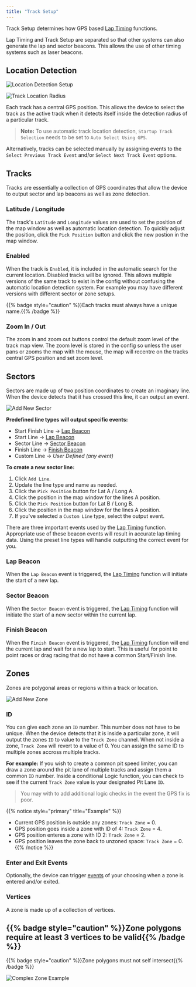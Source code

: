 ```yaml
---
title: "Track Setup"
---
```


Track Setup determines how GPS based [Lap Timing](./lap-timing.md) functions.

Lap Timing and Track Setup are separated so that other systems can also generate the lap and sector beacons. This allows the use of other timing systems such as laser beacons.

## Location Detection
![Location Detection Setup](../../../img/track-setup/location_detect.png)

![Track Location Radius](../../../img/track-setup/location_radius.png)

Each track has a central GPS position. This allows the device to select the track as the active track when it detects itself inside the detection radius of a particular track.
> **Note:** To use automatic track location detection, `Startup Track Selection` needs to be set to `Auto Select Using GPS`.

Alternatively, tracks can be selected manually by assigning events to the `Select Previous Track Event` and/or `Select Next Track Event` options.

## Tracks
Tracks are essentially a collection of GPS coordinates that allow the device to output sector and lap beacons as well as zone detection.

### Latitude / Longitude
The track's `Latitude` and `Longitude` values are used to set the position of the map window as well as automatic location detection.
To quickly adjust the position, click the `Pick Position` button and click the new postion in the map window.

### Enabled
When the track is `Enabled`, it is included in the automatic search for the current location. Disabled tracks will be ignored. This allows multiple versions of the same track to exist in the config without confusing the automatic location detection system. For example you may have different versions with different sector or zone setups.

{{% badge style="caution" %}}Each tracks must always have a unique name.{{% /badge %}}

### Zoom In / Out
The zoom in and zoom out buttons control the default zoom level of the track map view. The zoom level is stored in the config so unless the user pans or zooms the map with the mouse, the map will recentre on the tracks central GPS position and set zoom level.

## Sectors
Sectors are made up of two position coordinates to create an imaginary line. When the device detects that it has crossed this line, it can output an event.

 ![Add New Sector](../../../img/track-setup/add_sector.gif)

**Predefined line types will output specific events:**
 - Start Finish Line → [Lap Beacon](#lap-beacon)
 - Start Line → [Lap Beacon](#lap-beacon)
 - Sector Line → [Sector Beacon](#sector-beacon)
 - Finish Line → [Finish Beacon](#finish-beacon)
 - Custom Line → *User Defined (any event)*

**To create a new sector line:**
 1. Click `Add Line`. 
 2. Update the line type and name as needed.
 3. Click the `Pick Position` button for Lat A / Long A.
 4. Click the position in the map window for the lines A position.
 5. Click the `Pick Position` button for Lat B / Long B.
 6. Click the position in the map window for the lines A position.
 7. If you've selected a `Custom Line` type, select the output event.

There are three important events used by the [Lap Timing](./lap-timing.md) function. Appropriate use of these beacon events will result in accurate lap timing data. Using the preset line types will handle outputting the correct event for you.

### Lap Beacon
When the `Lap Beacon` event is triggered, the [Lap Timing](./lap-timing.md) function will initiate the start of a new lap.

### Sector Beacon
When the `Sector Beacon` event is triggered, the [Lap Timing](./lap-timing.md) function will initiate the start of a new sector within the current lap.

### Finish Beacon
When the `Finish Beacon` event is triggered, the [Lap Timing](./lap-timing.md) function will end the current lap and wait for a new lap to start.
This is useful for point to point races or drag racing that do not have a common Start/Finish line.

## Zones
Zones are polygonal areas or regions within a track or location. 

![Add New Zone](../../../img/track-setup/add_zone.gif)

### ID
You can give each zone an `ID` number. This number does not have to be unique. When the device detects that it is inside a particular zone, it will output the zones `ID` to value to the `Track Zone` channel. When not inside a zone, `Track Zone` will revert to a value of 0. You can assign the same ID to multiple zones accross multiple tracks.

**For example:**
If you wish to create a common pit speed limiter, you can draw a zone around the pit lane of multiple tracks and assign them a common `ID` number. Inside a conditional Logic function, you can check to see if the current `Track Zone` value is your designated Pit Lane `ID`. 
> You may with to add additional logic checks in the event the GPS fix is poor.

{{% notice style="primary" title="Example" %}}
 - Current GPS position is outside any zones: `Track Zone` = 0.
 - GPS position goes inside a zone with ID of 4: `Track Zone` = 4.
 - GPS position enteres a zone with ID 2: `Track Zone` = 2.
 - GPS position leaves the zone back to unzoned space: `Track Zone` = 0.
{{% /notice %}}

### Enter and Exit Events
Optionally, the device can trigger [events](../concepts/channels-and-events.md#events) of your choosing when a zone is entered and/or exited.

### Vertices
A zone is made up of a collection of vertices.

{{% badge style="caution" %}}Zone polygons require at least 3 vertices to be valid{{% /badge %}}
 -
{{% badge style="caution" %}}Zone polygons must not self intersect{{% /badge %}}

![Complex Zone Example](../../../img/track-setup/zone_complex.png)